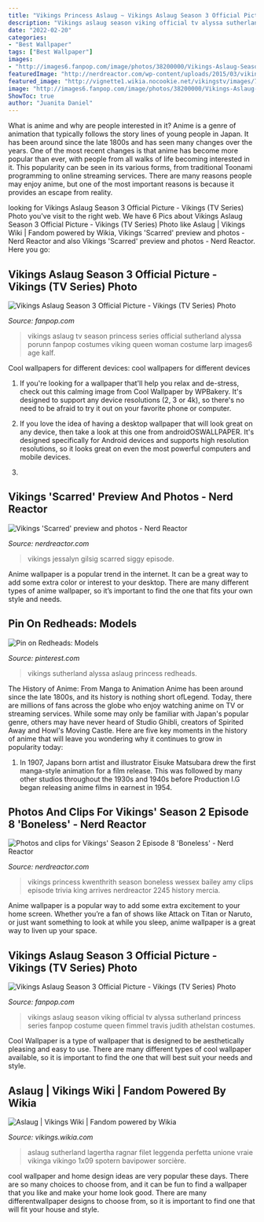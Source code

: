 ```yaml
---
title: "Vikings Princess Aslaug ~ Vikings Aslaug Season 3 Official Picture"
description: "Vikings aslaug season viking official tv alyssa sutherland princess series fanpop costume queen fimmel travis judith athelstan costumes"
date: "2022-02-20"
categories:
- "Best Wallpaper"
tags: ["Best Wallpaper"]
images:
- "http://images6.fanpop.com/image/photos/38200000/Vikings-Aslaug-Season-3-Official-Picture-vikings-tv-series-38232076-4912-7360.jpg"
featuredImage: "http://nerdreactor.com/wp-content/uploads/2015/03/vikings-Siggy-Jessalyn-Gilsig.jpg"
featured_image: "http://vignette1.wikia.nocookie.net/vikingstv/images/7/7b/1x09.png/revision/latest?cb=20130430144458"
image: "http://images6.fanpop.com/image/photos/38200000/Vikings-Aslaug-Season-3-Official-Picture-vikings-tv-series-38232076-4912-7360.jpg"
ShowToc: true
author: "Juanita Daniel"
---
```



What is anime and why are people interested in it?
Anime is a genre of animation that typically follows the story lines of young people in Japan. It has been around since the late 1800s and has seen many changes over the years. One of the most recent changes is that anime has become more popular than ever, with people from all walks of life becoming interested in it. This popularity can be seen in its various forms, from traditional Toonami programming to online streaming services. There are many reasons people may enjoy anime, but one of the most important reasons is because it provides an escape from reality.

	

		
looking for Vikings Aslaug Season 3 Official Picture - Vikings (TV Series) Photo you've visit to the right web. We have 6 Pics about Vikings Aslaug Season 3 Official Picture - Vikings (TV Series) Photo like Aslaug | Vikings Wiki | Fandom powered by Wikia, Vikings &#039;Scarred&#039; preview and photos - Nerd Reactor and also Vikings &#039;Scarred&#039; preview and photos - Nerd Reactor. Here you go:
		
    
## Vikings Aslaug Season 3 Official Picture - Vikings (TV Series) Photo

<img loading=lazy src="http://images6.fanpop.com/image/photos/38200000/Vikings-Porunn-Season-3-Official-Picture-vikings-tv-series-38232097-4912-7360.jpg" onerror="this.onerror=null;this.src='https://tse4.mm.bing.net/th?id=OIP.9EFp35qkrjJVFc-cXt-ukAHaLG&amp;pid=15.1';" alt="Vikings Aslaug Season 3 Official Picture - Vikings (TV Series) Photo">

_Source: fanpop.com_

>vikings aslaug tv season princess series official sutherland alyssa porunn fanpop costumes viking queen woman costume larp images6 age kalf. 

	

Cool wallpapers for different devices:
cool wallpapers for different devices 

1. If you're looking for a wallpaper that'll help you relax and de-stress, check out this calming image from Cool Wallpaper by WPBakery. It's designed to support any device resolutions (2, 3 or 4k), so there's no need to be afraid to try it out on your favorite phone or computer.

2. If you love the idea of having a desktop wallpaper that will look great on any device, then take a look at this one from androidOSWALLPAPER. It's designed specifically for Android devices and supports high resolution resolutions, so it looks great on even the most powerful computers and mobile devices.

3.

    
## Vikings &#039;Scarred&#039; Preview And Photos - Nerd Reactor

<img loading=lazy src="http://nerdreactor.com/wp-content/uploads/2015/03/vikings-Siggy-Jessalyn-Gilsig.jpg" onerror="this.onerror=null;this.src='https://tse3.mm.bing.net/th?id=OIP.2pAy2mMI9ZhGUEF1qhebYwHaE7&amp;pid=15.1';" alt="Vikings &#039;Scarred&#039; preview and photos - Nerd Reactor">

_Source: nerdreactor.com_

>vikings jessalyn gilsig scarred siggy episode. 

	

Anime wallpaper is a popular trend in the internet. It can be a great way to add some extra color or interest to your desktop. There are many different types of anime wallpaper, so it’s important to find the one that fits your own style and needs.

    
## Pin On Redheads: Models

<img loading=lazy src="https://i.pinimg.com/736x/6f/d0/57/6fd057522097d7f84efd3db04920b242--redheads-vikings.jpg" onerror="this.onerror=null;this.src='https://tse2.mm.bing.net/th?id=OIP.nrBtpkkuzccumMlZ-bzL7gHaKy&amp;pid=15.1';" alt="Pin on Redheads: Models">

_Source: pinterest.com_

>vikings sutherland alyssa aslaug princess redheads. 

	

The History of Anime: From Manga to Animation
Anime has been around since the late 1800s, and its history is nothing short ofLegend. Today, there are millions of fans across the globe who enjoy watching anime on TV or streaming services. While some may only be familiar with Japan's popular genre, others may have never heard of Studio Ghibli, creators of Spirited Away and Howl's Moving Castle. Here are five key moments in the history of anime that will leave you wondering why it continues to grow in popularity today:
1) In 1907, Japans born artist and illustrator Eisuke Matsubara drew the first manga-style animation for a film release. This was followed by many other studios throughout the 1930s and 1940s before Production I.G began releasing anime films in earnest in 1954.

    
## Photos And Clips For Vikings&#039; Season 2 Episode 8 &#039;Boneless&#039; - Nerd Reactor

<img loading=lazy src="https://nerdreactor.com/wp-content/uploads/2014/04/Vikings-Princess-Kwenthrith-arrives-at-Wessex.jpg" onerror="this.onerror=null;this.src='https://tse4.mm.bing.net/th?id=OIP.tY9IEfWXh1dfvu03dPLaRwHaE8&amp;pid=15.1';" alt="Photos and clips for Vikings&#039; Season 2 Episode 8 &#039;Boneless&#039; - Nerd Reactor">

_Source: nerdreactor.com_

>vikings princess kwenthrith season boneless wessex bailey amy clips episode trivia king arrives nerdreactor 2245 history mercia. 

	

Anime wallpaper is a popular way to add some extra excitement to your home screen. Whether you’re a fan of shows like Attack on Titan or Naruto, or just want something to look at while you sleep, anime wallpaper is a great way to liven up your space.

    
## Vikings Aslaug Season 3 Official Picture - Vikings (TV Series) Photo

<img loading=lazy src="http://images6.fanpop.com/image/photos/38200000/Vikings-Aslaug-Season-3-Official-Picture-vikings-tv-series-38232076-4912-7360.jpg" onerror="this.onerror=null;this.src='https://tse2.mm.bing.net/th?id=OIP.wGwE28E0NicQrLfzV8C1DwHaLG&amp;pid=15.1';" alt="Vikings Aslaug Season 3 Official Picture - Vikings (TV Series) Photo">

_Source: fanpop.com_

>vikings aslaug season viking official tv alyssa sutherland princess series fanpop costume queen fimmel travis judith athelstan costumes. 

	

Cool Wallpaper is a type of wallpaper that is designed to be aesthetically pleasing and easy to use. There are many different types of cool wallpaper available, so it is important to find the one that will best suit your needs and style.

    
## Aslaug | Vikings Wiki | Fandom Powered By Wikia

<img loading=lazy src="http://vignette1.wikia.nocookie.net/vikingstv/images/7/7b/1x09.png/revision/latest?cb=20130430144458" onerror="this.onerror=null;this.src='https://tse4.mm.bing.net/th?id=OIP.uosWdGvS0EQNOFYl3R5-fwHaEK&amp;pid=15.1';" alt="Aslaug | Vikings Wiki | Fandom powered by Wikia">

_Source: vikings.wikia.com_

>aslaug sutherland lagertha ragnar filet leggenda perfetta unione vraie vikinga vikingo 1x09 spotern bavipower sorcière. 

	

cool wallpaper and home design ideas are very popular these days. There are so many choices to choose from, and it can be fun to find a wallpaper that you like and make your home look good. There are many differentwallpaper designs to choose from, so it is important to find one that will fit your house and style.

